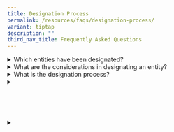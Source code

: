 ```yaml
---
title: Designation Process
permalink: /resources/faqs/designation-process/
variant: tiptap
description: ""
third_nav_title: Frequently Asked Questions
---
```

<div data-type="detailGroup" class="isomer-accordion isomer-accordion-white">
<details class="isomer-details">
<summary>Which entities have been designated?</summary>
<div data-type="detailsContent" class="isomer-details-content">
<details class="isomer-details">
<summary>All designation of entities will be notified in the Gazette. OSIR also
maintains and publishes an updated list of designated entities at &lt;OSIR
website – Designated Entities subpage&gt;.</summary>
<div data-type="detailsContent" class="isomer-details-content">
<p></p>
</div>
</details>
</div>
</details>
<details class="isomer-details">
<summary>What are the considerations in designating an entity?</summary>
<div data-type="detailsContent" class="isomer-details-content">
<details class="isomer-details">
<summary>Designation is not a process treated lightly and is only done when deemed
necessary in the interests of Singapore’s national security. Various factors
will be taken into consideration in deciding which entities should be considered
for designation. These include: Whether the entity provides a critical
function in relation to Singapore’s national security interests; and Whether
the entity is adequately covered by sectoral legislation. Should a designated
entity subsequently cease to meet these criteria, cancellation of its designation
may be possible.</summary>
<div data-type="detailsContent" class="isomer-details-content">
<p></p>
</div>
</details>
<ul>
<li>
<p>Whether the entity is adequately covered by sectoral legislation.</p>
</li>
</ul>
<details class="isomer-details">
<summary></summary>
<div data-type="detailsContent" class="isomer-details-content">
<p></p>
</div>
</details>
<details class="isomer-details">
<summary></summary>
<div data-type="detailsContent" class="isomer-details-content">
<details class="isomer-details">
<summary>Whether the entity provides a critical function in relation to Singapore’s
national security interests; and Whether the entity is adequately covered
by sectoral legislation. Should a designated entity subsequently cease
to meet these criteria, cancellation of its designation may be possible.</summary>
<div data-type="detailsContent" class="isomer-details-content">
<p></p>
</div>
</details>
</div>
</details>
</div>
</details>
<details class="isomer-details">
<summary>What is the designation process?</summary>
<div data-type="detailsContent" class="isomer-details-content">
<p>Unless considered to be not practicable or desirable to do so, before
the Minister designates any entity, notice will be given to the entity
of the Minister’s intent to designate it and the entity will be given at
least 14 days after the date of the notice to make representations on the
proposed designation.</p>
<p>
<br>Once a designation is made, as far as practicable, the Minister will notify
the designated entity and any other parties who, in the Minister’s opinion,
ought to have notice of the designation. Any designation, or cancellation
of designation, will be notified in the Gazette.</p>
<p></p>
<p>Parties can seek reconsideration from the Minister within 14 days after
his decisions; after which, they may appeal to a Reviewing Tribunal within
30 days after the reconsideration outcome.
<br>
</p>
<p>Please refer to &lt; Designation of entity CJM&gt; for a step-by-step
process flow.</p>
</div>
</details>
<details class="isomer-details">
<summary></summary>
<div data-type="detailsContent" class="isomer-details-content">
<p></p>
</div>
</details>
</div>
<p>
<br>
</p>
<p></p>
<p>
<br>
</p>
<div data-type="detailGroup" class="isomer-accordion isomer-accordion-white">
<details class="isomer-details">
<summary></summary>
<div data-type="detailsContent" class="isomer-details-content">
<p></p>
</div>
</details>
</div>
<p></p>